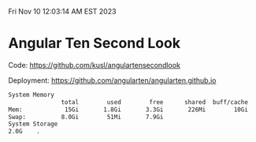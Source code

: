 Fri Nov 10 12:03:14 AM EST 2023

# Angular Ten Second Look

Code: https://github.com/kusl/angulartensecondlook

Deployment: https://github.com/angularten/angularten.github.io

```bash
System Memory
               total        used        free      shared  buff/cache   available
Mem:            15Gi       1.8Gi       3.3Gi       226Mi        10Gi        13Gi
Swap:          8.0Gi        51Mi       7.9Gi
System Storage
2.0G	.
```
```bash
